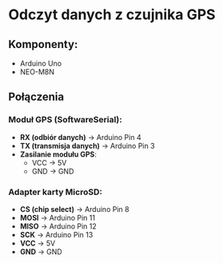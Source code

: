 # Odczyt danych z czujnika GPS

## Komponenty:
* Arduino Uno
* NEO-M8N

## Połączenia

### Moduł GPS (SoftwareSerial):
- **RX (odbiór danych)** → Arduino Pin 4
- **TX (transmisja danych)** → Arduino Pin 3
- **Zasilanie modułu GPS**:
  - VCC → 5V
  - GND → GND

### Adapter karty MicroSD:
- **CS (chip select)** → Arduino Pin 8
- **MOSI** → Arduino Pin 11
- **MISO** → Arduino Pin 12
- **SCK** → Arduino Pin 13
- **VCC** → 5V
- **GND** → GND

